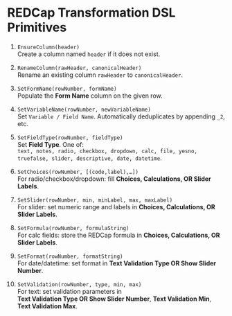 # REDCap Transformation DSL Primitives

1. `EnsureColumn(header)`  
   Create a column named `header` if it does not exist.

2. `RenameColumn(rawHeader, canonicalHeader)`  
   Rename an existing column `rawHeader` to `canonicalHeader`.

3. `SetFormName(rowNumber, formName)`  
   Populate the **Form Name** column on the given row.

4. `SetVariableName(rowNumber, newVariableName)`  
   Set `Variable / Field Name`. Automatically deduplicates by appending `_2`, etc.

5. `SetFieldType(rowNumber, fieldType)`  
   Set **Field Type**. One of:  
   `text, notes, radio, checkbox, dropdown, calc, file, yesno, truefalse, slider, descriptive, date, datetime`.

6. `SetChoices(rowNumber, [(code,label),…])`  
   For radio/checkbox/dropdown: fill **Choices, Calculations, OR Slider Labels**.

7. `SetSlider(rowNumber, min, minLabel, max, maxLabel)`  
   For slider: set numeric range and labels in **Choices, Calculations, OR Slider Labels**.

8. `SetFormula(rowNumber, formulaString)`  
   For calc fields: store the REDCap formula in **Choices, Calculations, OR Slider Labels**.

9. `SetFormat(rowNumber, formatString)`  
   For date/datetime: set format in **Text Validation Type OR Show Slider Number**.

10. `SetValidation(rowNumber, type, min, max)`  
    For text: set validation parameters in  
    **Text Validation Type OR Show Slider Number**, **Text Validation Min**, **Text Validation Max**.
